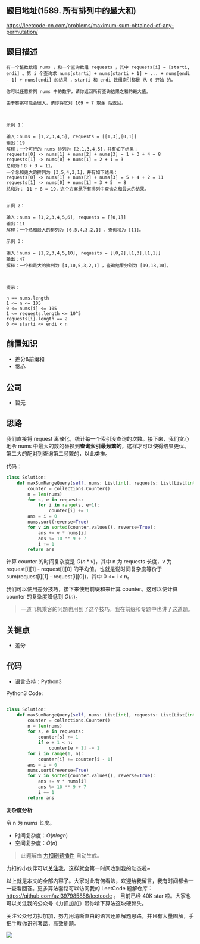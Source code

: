 ## 题目地址(1589. 所有排列中的最大和)

https://leetcode-cn.com/problems/maximum-sum-obtained-of-any-permutation/

## 题目描述

```
有一个整数数组 nums ，和一个查询数组 requests ，其中 requests[i] = [starti, endi] 。第 i 个查询求 nums[starti] + nums[starti + 1] + ... + nums[endi - 1] + nums[endi] 的结果 ，starti 和 endi 数组索引都是 从 0 开始 的。

你可以任意排列 nums 中的数字，请你返回所有查询结果之和的最大值。

由于答案可能会很大，请你将它对 109 + 7 取余 后返回。

 

示例 1：

输入：nums = [1,2,3,4,5], requests = [[1,3],[0,1]]
输出：19
解释：一个可行的 nums 排列为 [2,1,3,4,5]，并有如下结果：
requests[0] -> nums[1] + nums[2] + nums[3] = 1 + 3 + 4 = 8
requests[1] -> nums[0] + nums[1] = 2 + 1 = 3
总和为：8 + 3 = 11。
一个总和更大的排列为 [3,5,4,2,1]，并有如下结果：
requests[0] -> nums[1] + nums[2] + nums[3] = 5 + 4 + 2 = 11
requests[1] -> nums[0] + nums[1] = 3 + 5  = 8
总和为： 11 + 8 = 19，这个方案是所有排列中查询之和最大的结果。


示例 2：

输入：nums = [1,2,3,4,5,6], requests = [[0,1]]
输出：11
解释：一个总和最大的排列为 [6,5,4,3,2,1] ，查询和为 [11]。

示例 3：

输入：nums = [1,2,3,4,5,10], requests = [[0,2],[1,3],[1,1]]
输出：47
解释：一个和最大的排列为 [4,10,5,3,2,1] ，查询结果分别为 [19,18,10]。

 

提示：

n == nums.length
1 <= n <= 105
0 <= nums[i] <= 105
1 <= requests.length <= 10^5
requests[i].length == 2
0 <= starti <= endi < n
```

## 前置知识

- 差分&前缀和
- 贪心

## 公司

- 暂无

## 思路

我们直接将 request 离散化，统计每一个索引没查询的次数。接下来，我们贪心地令 nums 中最大的数的替换到**查询索引最频繁的**，这样才可以使得结果更优。第二大的配对到查询第二频繁的，以此类推。

代码：

```py
class Solution:
    def maxSumRangeQuery(self, nums: List[int], requests: List[List[int]]) -> int:
        counter = collections.Counter()
        n = len(nums)
        for s, e in requests:
            for i in range(s, e+1):
                counter[i] += 1
        ans = i = 0
        nums.sort(reverse=True)
        for v in sorted(counter.values(), reverse=True):
            ans += v * nums[i]
            ans %= 10 ** 9 + 7
            i += 1
        return ans
```

计算 counter 的时间复杂度是 $O(n*v)$，其中 n 为 requests 长度，v 为 request[i][1] - request[i][0] 的平均值。也就是说时间复杂度等价于 sum(request[i][1] - request[i][0])，其中 0 <= i < n。

我们可以使用差分技巧，接下来使用前缀和来计算 counter。这可以使计算 counter 的复杂度降低到 $O(n)$。

> 一道飞机乘客的问题也用到了这个技巧，我在前缀和专题中也讲了这道题。

## 关键点

- 差分

## 代码

- 语言支持：Python3

Python3 Code:

```python

class Solution:
    def maxSumRangeQuery(self, nums: List[int], requests: List[List[int]]) -> int:
        counter = collections.Counter()
        n = len(nums)
        for s, e in requests:
            counter[s] += 1
            if e + 1 < n:
                counter[e + 1] -= 1
        for i in range(1, n):
            counter[i] += counter[i - 1]
        ans = i = 0
        nums.sort(reverse=True)
        for v in sorted(counter.values(), reverse=True):
            ans += v * nums[i]
            ans %= 10 ** 9 + 7
            i += 1
        return ans

```

**复杂度分析**

令 n 为 nums 长度。

- 时间复杂度：$O(nlogn)$
- 空间复杂度：$O(n)$

> 此题解由 [力扣刷题插件](https://leetcode-pp.github.io/leetcode-cheat/?tab=solution-template) 自动生成。

力扣的小伙伴可以[关注我](https://leetcode-cn.com/u/fe-lucifer/)，这样就会第一时间收到我的动态啦~

以上就是本文的全部内容了。大家对此有何看法，欢迎给我留言，我有时间都会一一查看回答。更多算法套路可以访问我的 LeetCode 题解仓库：https://github.com/azl397985856/leetcode 。 目前已经 40K star 啦。大家也可以关注我的公众号《力扣加加》带你啃下算法这块硬骨头。

关注公众号力扣加加，努力用清晰直白的语言还原解题思路，并且有大量图解，手把手教你识别套路，高效刷题。

![](https://p.ipic.vip/g5385j.jpg)
